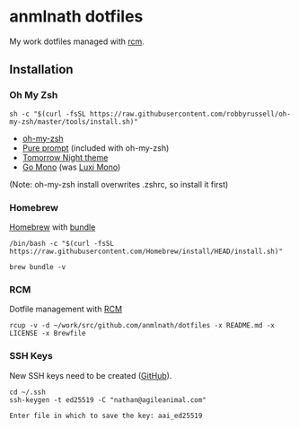 # anmlnath dotfiles

My work dotfiles managed with [rcm](https://github.com/thoughtbot/rcm).

## Installation

### Oh My Zsh

```console
sh -c "$(curl -fsSL https://raw.githubusercontent.com/robbyrussell/oh-my-zsh/master/tools/install.sh)"
```

* [oh-my-zsh](https://github.com/robbyrussell/oh-my-zsh)
* [Pure prompt](https://github.com/sindresorhus/pure) (included with oh-my-zsh)
* [Tomorrow Night theme](https://github.com/chriskempson/tomorrow-theme)
* [Go Mono](https://blog.golang.org/go-fonts) (was [Luxi Mono](http://en.wikipedia.org/wiki/Luxi_fonts))

(Note: oh-my-zsh install overwrites .zshrc, so install it first)

### Homebrew

[Homebrew](http://brew.sh/) with [bundle](https://github.com/Homebrew/homebrew-bundle)

```console
/bin/bash -c "$(curl -fsSL https://raw.githubusercontent.com/Homebrew/install/HEAD/install.sh)"

brew bundle -v
```

### RCM

Dotfile management with [RCM](https://thoughtbot.github.io/rcm/)

```console
rcup -v -d ~/work/src/github.com/anmlnath/dotfiles -x README.md -x LICENSE -x Brewfile
```

### SSH Keys

New SSH keys need to be created ([GitHub](https://help.github.com/articles/generating-ssh-keys/)).

```console
cd ~/.ssh
ssh-keygen -t ed25519 -C "nathan@agileanimal.com"

Enter file in which to save the key: aai_ed25519
```
